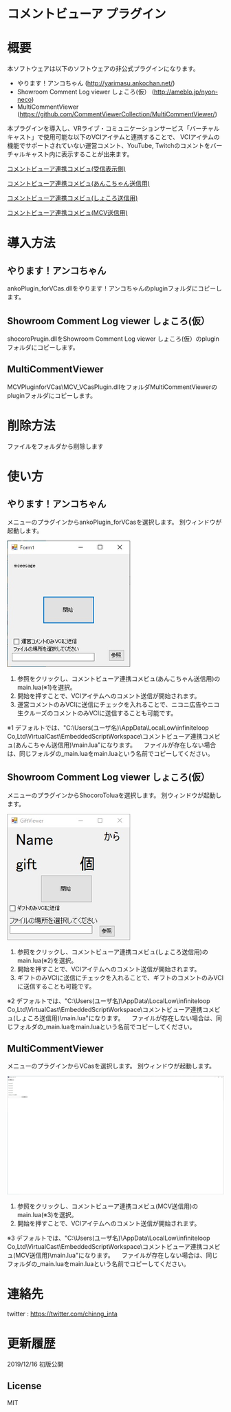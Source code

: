 # コメントビューア プラグイン

# 概要
本ソフトウェアは以下のソフトウェアの非公式プラグインになります。
* やります！アンコちゃん (http://yarimasu.ankochan.net/)
* Showroom Comment Log viewer しょころ(仮） (http://ameblo.jp/nyon-neco)
* MultiCommentViewer (https://github.com/CommentViewerCollection/MultiCommentViewer/) 

本プラグインを導入し、VRライブ・コミュニケーションサービス「バーチャルキャスト」で使用可能な以下のVCIアイテムと連携することで、
VCIアイテムの機能でサポートされていない運営コメント、YouTube, Twitchのコメントをバーチャルキャスト内に表示することが出来ます。

[コメントビューア連携コメビュ(受信表示側)](https://seed.online/items/c27a748bc2125f5f038ac841a612cdea2248377feee00b5cafb7974b16d4bfe1)

[コメントビューア連携コメビュ(あんこちゃん送信用)](https://seed.online/items/e373145bb2c97f98b4b045cbeeaec2660f3dd2f713ba1d6551b2ff2a245cca5b)

[コメントビューア連携コメビュ(しょころ送信用)](https://seed.online/items/f9a5b33c6a71d4f325f3771e577e2982defbab2f3c6d63ac6bc6e41c6952fd58)

[コメントビューア連携コメビュ(MCV送信用)](https://seed.online/items/c1f5bd1852c9a0182c59c8f1a14d7492cab922928fb18e7ebd501af47ac561b8)

# 導入方法
## やります！アンコちゃん
ankoPlugin_forVCas.dllをやります！アンコちゃんのpluginフォルダにコピーします。

## Showroom Comment Log viewer しょころ(仮）
shocoroPrugin.dllをShowroom Comment Log viewer しょころ(仮）のpluginフォルダにコピーします。

## MultiCommentViewer
MCVPluginforVCas\MCV_VCasPlugin.dllをフォルダMultiCommentViewerのpluginフォルダにコピーします。

# 削除方法
ファイルをフォルダから削除します


# 使い方
## やります！アンコちゃん
メニューのプラグインからankoPlugin_forVCasを選択します。
別ウィンドウが起動します。

![ankoPlugin_forVCas](https://github.com/chinng-inta/comment_viewer_plugin/blob/master/resource/image/ankoPlugin_forVCas.jpg)
1. 参照をクリックし、コメントビューア連携コメビュ(あんこちゃん送信用)のmain.lua(※1)を選択。
2. 開始を押すことで、VCIアイテムへのコメント送信が開始されます。
3. 運営コメントのみVCIに送信にチェックを入れることで、ニコニ広告やニコ生クルーズのコメントのみVCIに送信することも可能です。

※1 デフォルトでは、"C:\Users\(ユーザ名)\AppData\LocalLow\infiniteloop Co,Ltd\VirtualCast\EmbeddedScriptWorkspace\コメントビューア連携コメビュ(あんこちゃん送信用)\main.lua"になります。
　ファイルが存在しない場合は、同じフォルダの_main.luaをmain.luaという名前でコピーしてください。

## Showroom Comment Log viewer しょころ(仮）
メニューのプラグインからShocoroToluaを選択します。
別ウィンドウが起動します。

![shocoroPrugin](https://github.com/chinng-inta/comment_viewer_plugin/blob/master/resource/image/shocoroPrugin.jpg)
1. 参照をクリックし、コメントビューア連携コメビュ(しょころ送信用)のmain.lua(※2)を選択。
2. 開始を押すことで、VCIアイテムへのコメント送信が開始されます。
3. ギフトのみVCIに送信にチェックを入れることで、ギフトのコメントのみVCIに送信することも可能です。

※2 デフォルトでは、"C:\Users\(ユーザ名)\AppData\LocalLow\infiniteloop Co,Ltd\VirtualCast\EmbeddedScriptWorkspace\コメントビューア連携コメビュ(しょころ送信用)\main.lua"になります。
　ファイルが存在しない場合は、同じフォルダの_main.luaをmain.luaという名前でコピーしてください。

## MultiCommentViewer

メニューのプラグインからVCasを選択します。
別ウィンドウが起動します。

![MCV_VCasPlugin](https://github.com/chinng-inta/comment_viewer_plugin/blob/master/resource/image/MCV_VCasPlugin.jpg)
1. 参照をクリックし、コメントビューア連携コメビュ(MCV送信用)のmain.lua(※3)を選択。
2. 開始を押すことで、VCIアイテムへのコメント送信が開始されます。

※3 デフォルトでは、"C:\Users\(ユーザ名)\AppData\LocalLow\infiniteloop Co,Ltd\VirtualCast\EmbeddedScriptWorkspace\コメントビューア連携コメビュ(MCV送信用)\main.lua"になります。
　ファイルが存在しない場合は、同じフォルダの_main.luaをmain.luaという名前でコピーしてください。


# 連絡先
twitter : https://twitter.com/chinng_inta

# 更新履歴
2019/12/16 初版公開


## License
MIT
